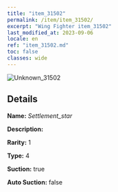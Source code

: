 ```yaml
---
title: "item_31502"
permalink: /item/item_31502/
excerpt: "Wing Fighter item_31502"
last_modified_at: 2023-09-06
locale: en
ref: "item_31502.md"
toc: false
classes: wide
---
```



 ![Unknown_31502](/images/item/Settlement_star_p.png)



## Details

 **Name:** *Settlement_star* 

 **Description:** 

 **Rarity:** 1 

 **Type:** 4 

 **Suction:** true 

 **Auto Suction:** false 


